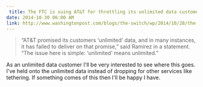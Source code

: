 ```yaml
---
 title: The FTC is suing AT&T for throttling its unlimited data customers
date: 2014-10-30 06:00 AM
link: http://www.washingtonpost.com/blogs/the-switch/wp/2014/10/28/the-ftc-is-suing-att-for-throttling-its-unlimited-data-customers/
---
```


> “AT&T promised its customers ‘unlimited’ data, and in many instances, it has failed to deliver on that promise,” said Ramirez in a statement. “The issue here is simple: ‘unlimited’ means unlimited.”

As an unlimited  data customer I'll be very interested to see where this goes. I've held onto the unlimited data instead of dropping for other services like tethering. If something comes of this then I'll be happy I have.